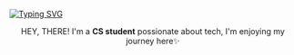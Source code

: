 <!-- Typing Animation -->
[![Typing SVG](https://readme-typing-svg.herokuapp.com?font=Fira+Code&pause=1000&color=00F718&width=220&lines=Hi+There!;Welcome+to+my+GitHub)](https://git.io/typing-svg)

<p align="center">HEY, THERE! I'm a <strong>CS student</strong> possionate about tech, I'm enjoying my journey here✨</p>

